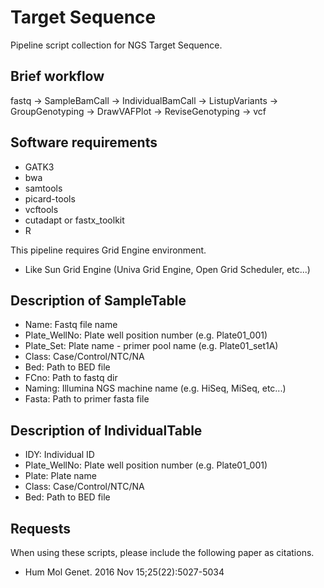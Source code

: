 # Target Sequence
Pipeline script collection for NGS Target Sequence.

## Brief workflow
fastq -> SampleBamCall -> IndividualBamCall -> ListupVariants -> GroupGenotyping -> DrawVAFPlot -> ReviseGenotyping -> vcf

## Software requirements
- GATK3
- bwa
- samtools
- picard-tools
- vcftools
- cutadapt or fastx_toolkit
- R

This pipeline requires Grid Engine environment.
- Like Sun Grid Engine (Univa Grid Engine, Open Grid Scheduler, etc...)

## Description of SampleTable
- Name: Fastq file name
- Plate_WellNo: Plate well position number (e.g. Plate01_001)
- Plate_Set: Plate name - primer pool name (e.g. Plate01_set1A)
- Class: Case/Control/NTC/NA
- Bed: Path to BED file
- FCno: Path to fastq dir
- Naming: Illumina NGS machine name (e.g. HiSeq, MiSeq, etc...)
- Fasta: Path to primer fasta file

## Description of IndividualTable
- IDY: Individual ID
- Plate_WellNo: Plate well position number (e.g. Plate01_001)
- Plate: Plate name
- Class: Case/Control/NTC/NA
- Bed: Path to BED file

## Requests
When using these scripts, please include the following paper as citations.
- Hum Mol Genet. 2016 Nov 15;25(22):5027-5034